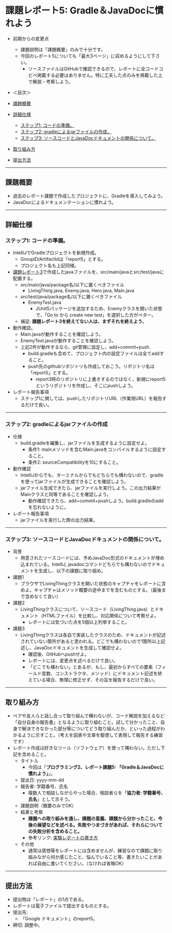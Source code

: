 # 課題レポート5: Gradle＆JavaDocに慣れよう

- 前期からの変更点
  - 課題説明は「課題概要」のみで十分です。
  - 今回のレポート5についても「最大3ページ」に収めるようにして下さい。
    - ソースファイルはGitHubで確認できるので、レポートに全コードコピペ掲載する必要はありません。特に工夫した点のみを掲載した上で解説・考察しよう。

- ＜目次＞
- <a href="#abst">課題概要</a>
- <a href="#details">詳細仕様</a>
  - <a href="#details_step1">ステップ1: コードの準備。</a>
  - <a href="#details_step2">ステップ2: gradleによるjarファイルの作成。</a>
  - <a href="#details_step3">ステップ3: ソースコードとJavaDocドキュメントの関係について。</a>
- <a href="#report">取り組み方</a>
- <a href="#submit">提出方法</a>

<hr>

## <a name="abst">課題概要</a>
- 過去のレポート課題で作成したプロジェクトに、Gradleを導入してみよう。
- JavaDocによるドキュメンテーションに慣れよう。

<hr>

## <a name="details">詳細仕様</a>
### <a name="details_step1">ステップ1: コードの準備。</a>
- IntelliJでGradleプロジェクトを新規作成。
  - GroupID/ArtifactIdは「report5」とする。
  - プロジェクト名も上記同様。
- [課題レポート3](https://github.com/naltoma/java_intro/blob/master/report/report3_refactoring/report3.md)で作成したjavaファイルを、src/main/javaとsrc/test/javaに配置する。
  - src/main/java/package名/以下に置くべきファイル
    - LivingThing.java, Enemy.java, Hero.java, Main.java
  - src/test/java/package名/以下に置くべきファイル
    - EnemyTest.java
      - JUnit5パッケージを追加するため、Enemyクラスを開いた状態で、「Go to から create new test」を選択した方がベター。
  - 補足: **課題レポート3を終えてない人は、まずそれを終えよう**。
- 動作確認。
  - Main.javaが動作することを確認しよう。
  - EnemyTest.javaが動作することを確認しよう。
  - 上記2件が動作するなら、git管理に設定し、add+commit+push.
    - build.gradleも含めて、プロジェクト内の設定ファイルは全てaddすること。
    - push先のgithubリポジトリも作成しておこう。リポジトリ名は 「report5」とする。
      - report3時のリポジトリに上書きするのではなく、新規にreport5というリポジトリを作成し、そこにpushしよう。
- レポート報告事項
  - ステップ1に関しては、pushしたリポジトリURL（作業用URL）を報告するだけで良い。

<hr>

### <a name="details_step2">ステップ2: gradleによるjarファイルの作成</a>
- 仕様
  - build.gradleを編集し、jarファイルを生成するように設定せよ。
    - 条件1: mainメソッドを含むMain.javaをコンパイルするように設定すること。
    - 条件2: sourceCompatibilityを10にすること。
- 動作確認
  - IntelliJからでも、ターミナルからでもどちらでも構わないので、gradleを使ってjarファイルが生成できることを確認しよう。
  - jarファイル生成できたら、jarファイルを実行しよう。この出力結果がMainクラスと同等であることを確認しよう。
    - 動作確認できたら、add+commit+pushしよう。build.gradleのaddを忘れないように。
- レポート報告事項
  - jarファイルを実行した際の出力結果。

<hr>

### <a name="details_step3">ステップ3: ソースコードとJavaDocドキュメントの関係について。</a>
- 背景
  - 用意されたソースコードには、予めJavaDoc形式のドキュメントが埋め込まれている。IntelliJ, javadocコマンドどちらでも構わないのでドキュメントを生成し、以下の課題に取り組め。
- 課題1
  - ブラウザでLivingThingクラスを開いた状態のキャプチャをレポートに含めよ。キャプチャはメソッド概要の途中までを含むものとする。（最後まで含めなくて良い）
- 課題2
  - LivingThingクラスについて、ソースコード（LivingThing.java）とドキュメント（HTMLファイル）を比較し、対応関係について考察せよ。
    - レポートには気づいた点を5個以上列挙すること。
- 課題3
  - LivingThingクラスは各自で実装したクラスのため、ドキュメントが記述されていない箇所があると思われる。どこでも構わないので1箇所以上記述し、JavaDocドキュメントを生成して確認せよ。
    - 確認後、GitHubへpushせよ。
    - レポートには、変更点を述べるだけで良い。
    - 「どこでも構わない」とあるが、もし、最初からすべての要素（フィールド変数、コンストラクタ、メソッド）にドキュメント記述を終えている場合、無理に修正せず、その旨を報告するだけで良い。

<hr>

## <a name="report">取り組み方</a>
- ペアや友人らと話し合って取り組んで構わないが、コード解説を加えるなど「自分自身の報告書」となるように取り組むこと。試して分かったこと、自身で解決できなかった部分等についてどう取り組んだか、といった過程がわかるように示すこと。（考えを図表や文章を駆使して表現して報告する練習です）
- レポート作成は好きなツール（ソフトウェア）を使って構わない。ただし下記を含めること。
  - タイトル
    - 今回は「**プログラミング2、レポート課題5: 「Gradle＆JavaDocに慣れよう」**」。
  - 提出日: yyyy-mm-dd
  - 報告者: 学籍番号、氏名
    - 複数人で相談しながらやった場合、相談者らを「**協力者: 学籍番号、氏名**」として示そう。
  - 課題説明（概要のみでOK）
  - 結果と考察
    - **課題への取り組みを通し、課題の意義、課題から分かったこと、今後の展望などを述べる。失敗やつまづきがあれば、それらについての失敗分析を含めること。**
    - 参考リンク: [実験レポートの書き方](http://www.report.gusoku.net/jikken/jikkenreport.html)
  - その他
    - 通常は感想等をレポートには含めませんが、練習なので課題に取り組みながら何か感じたこと、悩んでいること等、書きたいことがあれば自由に書いてください。（なければ省略OK）

<hr>

## <a name="submit">提出方法</a>
- 提出物は「レポート」の1点である。
- レポートは電子ファイルで提出するものとする。
- 提出先:
  - 「Google ドキュメント」のreport5。
- 締切: 調整中。
